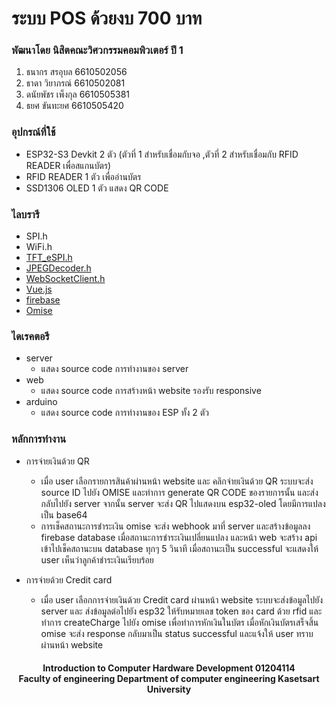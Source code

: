 # ระบบ POS ด้วยงบ 700 บาท

### พัฒนาโดย นิสิตคณะวิศวกรรมคอมพิวเตอร์ ปี 1 
1. ธนากร สรอุบล 6610502056
2. ธาดา วิยาภรณ์ 6610502081
3. ดนัยพัชร เพ็งกุล 6610505381
4. ธยศ ขันทะยศ 6610505420



### อุปกรณ์ที่ใช้
* ESP32-S3 Devkit 2 ตัว
(ตัวที่ 1 สำหรับเชื่อมกับจอ
,ตัวที่ 2 สำหรับเชื่อมกับ RFID READER เพื่อสแกนบัตร)
* RFID READER 1 ตัว เพื่ออ่านบัตร
* SSD1306 OLED 1 ตัว แสดง QR CODE

### ไลบรารี
- SPI.h
- WiFi.h
- [TFT_eSPI.h](https://github.com/Bodmer/TFT_eSPI)
- [JPEGDecoder.h](https://github.com/Bodmer/JPEGDecoder)
- [WebSocketClient.h](https://github.com/brandenhall/Arduino-Websocket/tree/master)
- [Vue.js](https://github.com/vuejs)
- [firebase](https://github.com/firebase/)
- [Omise](https://github.com/omise)

### ไดเรคตอรี
- server
    - แสดง source code การทำงานของ server
- web
    - แสดง source code การสร้างหน้า website รองรับ responsive
- arduino 
    - แสดง source code การทำงานของ ESP ทั้ง 2 ตัว

### หลักการทำงาน
- การจ่ายเงินด้วย QR
    - เมื่อ user เลือกรายการสินค้าผ่านหน้า website และ คลิกจ่ายเงินด้วย QR ระบบจะส่ง source ID ไปยัง OMISE และทำการ generate QR CODE ของรายการนั้น และส่งกลับไปยัง server จากนั้น server จะส่ง QR ไปแสดงบน esp32-oled โดยมีการแปลงเป็น base64 
    - การเช็คสถานะการชำระเงิน omise จะส่ง webhook มาที่ server และสร้างข้อมูลลง firebase database เมื่อสถานะการชำระเงินเปลี่ยนแปลง และหน้า web จะสร้าง api เข้าไปเช็คสถานะบน database ทุกๆ 5 วินาที เมื่อสถานะเป็น successful จะแสดงให้ user เห็นว่าลูกค้าชำระเงินเรียบร้อย

- การจ่ายด้วย Credit card
    - เมื่อ user เลือกการจ่ายเงินด้วย Credit card ผ่านหน้า website ระบบจะส่งข้อมูลไปยัง server และ ส่งข้อมูลต่อไปยัง esp32 ให้รับหมายเลข token ของ card ด้วย rfid และทำการ createCharge ไปยัง omise เพื่อทำการหักเงินในบัตร เมื่อหักเงินบัตรเสร็จสิ้น omise จะส่ง response กลับมาเป็น status successful และแจ้งให้ user ทราบผ่านหน้า website





<h4 align="center">Introduction to Computer Hardware Development 01204114 <br> Faculty of engineering  Department of computer engineering Kasetsart University</h4>